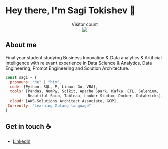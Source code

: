 # Hey there, I'm Sagi Tokishev :wave:

<p align="center"> 
  Visitor count<br>
  <img src="https://profile-counter.glitch.me/stokishev/count.svg" />
</p>

## About me

Final year student studying Business Innovation & Data analytics & Artificial Intelligence with relevant experience in Data Science & Analytics, Data Engineering, Prompt Engineering and Solution Architecture. 

```javascript
const sagi = {
  pronouns: "he" | "him",
  code: [Python, SQL, R, Linux, Go, VBA],
  tools: [Pandas, NumPy, Scikit, Apache Spark, Kafka, ETL, Selenium,
          Beautiful Soup, Tableau, Looker Studio, Docker, Databricks],
  cloud: [AWS-Solutions Architect Associate, GCP],
 Currently: "Learning Golang language"
}
```

## Get in touch :coffee:

- [LinkedIn](https://www.linkedin.com/in/sagishencyi)

<!--
**stokishev/stokishev** is a ✨ _special_ ✨ repository because its `README.md` (this file) appears on your GitHub profile.

Here are some ideas to get you started:

- 🔭 I’m currently working on ...
- 🌱 I’m currently learning ...
- 👯 I’m looking to collaborate on ...
- 🤔 I’m looking for help with ...
- 💬 Ask me about ...
- 📫 How to reach me: ...
- 😄 Pronouns: ...
- ⚡ Fun fact: ...
-->
